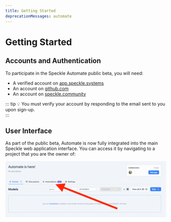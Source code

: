 ```yaml
---
title: Getting Started
deprecationMessages: automate
---
```


<Banner />

# Getting Started

## Accounts and Authentication

To participate in the Speckle Automate public beta, you will need:

- A verified account on [app.speckle.systems](https://app.speckle.systems)  
- An account on [github.com](https://github.com)  
- An account on [speckle.community](https://speckle.community)


::: tip 💡 
You must verify your account by responding to the email sent to you upon sign-up.  
::: 


## User Interface

As part of the public beta, Automate is now fully integrated into the main Speckle web application interface. You can access it by navigating to a project that you are the owner of:

![Automate integrated into the Speckle web application](/automate/img/integrated-ui.png)
